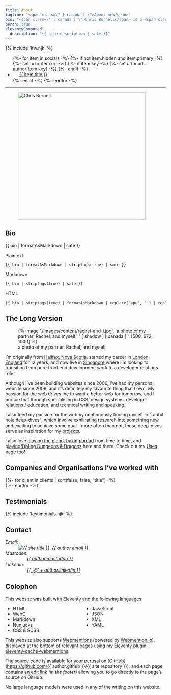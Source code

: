 ```yaml
---
title: About
tagline: "<span class=\" [ canada ] \">About me</span>"
bio: "<span class=\" [ canada ] \">Chris Burnell</span> is a <span class=\" [ canada ] \">Canadian</span> Front End Developer / Software Engineer. He was a passionate volunteer Organiser for the [State of the Browser](https://stateofthebrowser.com) conference from 2018 to 2023, having brought together over 50 leading speakers to the delight of 150+ attendees each year. He’s [“Ravenous for CSS”](https://chrisburnell.com/tag/css/), often found [rabbit-hole deep-diving](https://chrisburnell.com/projects/), and his [Webmention Plugin](https://chrisburnell.com/eleventy-cache-webmentions/) for [Eleventy](https://11ty.dev) helps people connect across the [Fediverse](https://en.wikipedia.org/wiki/Fediverse) and [IndieWeb](https://indieweb.org)."
perch: true
eleventyComputed:
  description: "{{ site.description | safe }}"
---
```


{% include 'lfw.njk' %}

<p hidden><strong>I’ve got a <a href="https://chrisburnell.com/cv/">CV / resumé</a>, if that’s what you’re looking for.</strong></p>

<ul class=" [ cluster  center ] ">
    {%- for item in socials -%}
        {%- if not item.hidden and item.primary -%}
            {%- set url = item.url -%}
            {%- if item.key -%}
                {%- set url = url + author[item.key] -%}
            {%- endif -%}
            <li><a href="{{ url }}"><svg width="20" height="20" aria-hidden="true" focusable="false" style="{% if item.fillHover %}--fill: {{ item.fillHover }}; {% endif %}margin-inline-end: 1ex; vertical-align: middle; margin-block-start: calc(1ex - 1cap);">{% if item.defs %}{{ item.defs | safe }}{% endif %}<use href="#svg--{{ item.title | lower }}"></use></svg>{{ item.title }}</a></li>
        {%- endif -%}
    {%- endfor -%}
</ul>

<hr>

<figure class=" [ overflow ] ">
    <img alt="Chris Burnell" class=" [ shadow ] [ canada ] " src="/images/avatar@4x.jpeg" width="400" height="400">
</figure>

## Bio

{{ bio | formatAsMarkdown | safe }}

<c-details>
<summary>Plaintext</summary>

```text
{{ bio | formatAsMarkdown | striptags(true) | safe }}
```

</c-details>

<c-details>
<summary>Markdown</summary>

```markdown
{{ bio | striptags(true) | safe }}
```

</c-details>

<c-details>
<summary>HTML</summary>

```html
{{ bio | striptags(true) | formatAsMarkdown | replace('<p>', '') | replace('</p>', '') | safe }}
```

</c-details>

## The Long Version

<figure>
    {% image './images/content/rachel-and-i.jpg', 'a photo of my partner, Rachel, and myself', ' [ shadow ] [ canada ] ', [500, 672, 1000] %}
    <figcaption>a photo of my partner, Rachel, and myself</figcaption>
</figure>

I’m originally from [<span class=" [ canada ] ">Halifax, Nova Scotia</span>](https://www.openstreetmap.org/#map=13/44.6463/-63.6162), started my career in [London, England](https://www.openstreetmap.org/#map=10/51.4898/-0.0882) for 12 years, and now live in [Singapore](https://www.openstreetmap.org/#map=14/1.3156/103.9425) where I’m looking to transition from pure front end development work to a developer relations role.

Although I’ve been building websites since 2006, I’ve had my personal website since 2008, and it’s definitely my favourite thing that I own. My passion for the web drives me to want a better web for tomorrow, and I pursue that through specialising in CSS, design systems, developer relations / education, and technical writing and speaking.

I also feed my passion for the web by continuously finding myself in <q>rabbit hole deep-dives</q>, which involve exhilirating research into something new and exciting to achieve some goal—more often than not, these deep-dives serve as inspiration for my [projects](https://chrisburnell.com/projects/).

I also love <a href="https://chrisburnell.com/note/1510316111/" title="this link is a joke">playing the piano</a>, [baking bread](https://chrisburnell.com/note/1574856597/) from time to time, and [playing/DMing Dungeons & Dragons](https://chrisburnell.com/projects/#personal-projects) here and there. Check out my [Uses](/uses/) page too!

<h2 id="worked-with">Companies and Organisations I’ve worked with</h2>

<div class=" [ grid ] [ shelf ] [ center ] " style="--min-inline-size: 6em; --gap: var(--size-gap);">
    {%- for client in clients | sort(false, false, "title") -%}
        <article>
            <a href="{{ client.url }}" title="{{ client.title | safe }}" rel="external">
                <img class=" [ interaction-grow{% if client.darkInvert %}  dark-invert-colors{% endif %} ] " src="/images/built/{{ client.image }}" alt="" loading="lazy" decoding="async" style="max-height: 8rem">
            </a>
        </article>
    {%- endfor -%}
</div>

## Testimonials

{% include 'testimonials.njk' %}

## Contact

<address>
    <dl>
        <dt>Email:</dt>
        <dd><a class=" [ canada ] " href="mailto:{{ author.email }}"><img alt="{{ site.title }}" loading="lazy" decoding="async" src="/images/raven.svg" class="brand-logo" style="margin-inline-end: 1ex;">{{ author.email }}</a></dd>
        <dt>Mastodon:</dt>
        <dd><a class=" [ canada ] " href="https://{{ author.mastodon_domain }}/{{ author.mastodon.split('@')[1] }}" title="{{ author.name }} on Mastodon"><svg width="20" height="20" aria-hidden="true" focusable="false" style="--fill: #595aff; margin-inline-end: 1ex; vertical-align: middle; margin-block-start: calc(1ex - 1cap);"><use href="#svg--mastodon"></use></svg>{{ author.mastodon }}</a></dd>
        <dt>LinkedIn:</dt>
        <dd><a class=" [ canada ] " href="https://www.linkedin.com/in/{{ author.linkedin }}" title="{{ author.name }} on LinkedIn"><svg width="20" height="20" aria-hidden="true" focusable="false" style="--fill: #0a66c2; margin-inline-end: 1ex; vertical-align: middle; margin-block-start: calc(1ex - 1cap);"><use href="#svg--linkedin"></use></svg>{{ '@' + author.linkedin }}</a></dd>
    </dl>
</address>

## Colophon

This website was built with [Eleventy](https://11ty.dev) and the following languages:

<ul style="column-count: 2;">
    <li>HTML</li>
    <li>WebC</li>
    <li>Markdown</li>
    <li>Nunjucks</li>
    <li>CSS & SCSS</li>
    <li>JavaScript</li>
    <li>JSON</li>
    <li>XML</li>
    <li>YAML</li>
</ul>

This website also supports [Webmentions](https://indieweb.org/webmention) (powered by [Webmention.io](https://webmention.io)), displayed at the bottom of relevant pages using my [Eleventy](https://11ty.dev) plugin, [eleventy-cache-webmentions](/eleventy-cache-webmentions/).

The source code is available for your perusal on [GitHub](https://github.com/{{ author.github }}/{{ site.repository }}), and each page contains [an edit link](#edit) *(in the footer)* allowing you to go directly to the page’s source on GitHub.

No large language models were used in any of the writing on this website.

<div id="wcb" class="carbonbadge wcb-d"></div>
<script src="https://unpkg.com/website-carbon-badges@1.1.3/b.min.js" defer></script>
